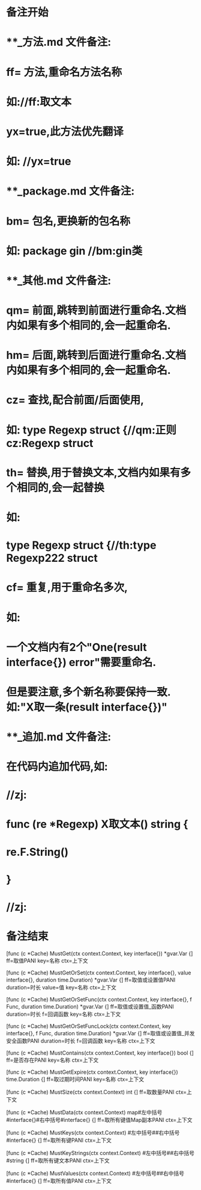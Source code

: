 # 备注开始
# **_方法.md 文件备注:
# ff= 方法,重命名方法名称
# 如://ff:取文本
#
# yx=true,此方法优先翻译
# 如: //yx=true

# **_package.md 文件备注:
# bm= 包名,更换新的包名称 
# 如: package gin //bm:gin类

# **_其他.md 文件备注:
# qm= 前面,跳转到前面进行重命名.文档内如果有多个相同的,会一起重命名.
# hm= 后面,跳转到后面进行重命名.文档内如果有多个相同的,会一起重命名.
# cz= 查找,配合前面/后面使用,
# 如: type Regexp struct {//qm:正则 cz:Regexp struct
#
# th= 替换,用于替换文本,文档内如果有多个相同的,会一起替换
# 如:
# type Regexp struct {//th:type Regexp222 struct
#
# cf= 重复,用于重命名多次,
# 如: 
# 一个文档内有2个"One(result interface{}) error"需要重命名.
# 但是要注意,多个新名称要保持一致. 如:"X取一条(result interface{})"

# **_追加.md 文件备注:
# 在代码内追加代码,如:
# //zj:
# func (re *Regexp) X取文本() string { 
# re.F.String()
# }
# //zj:
# 备注结束

[func (c *Cache) MustGet(ctx context.Context, key interface{}) *gvar.Var {]
ff=取值PANI
key=名称
ctx=上下文

[func (c *Cache) MustGetOrSet(ctx context.Context, key interface{}, value interface{}, duration time.Duration) *gvar.Var {]
ff=取值或设置值PANI
duration=时长
value=值
key=名称
ctx=上下文

[func (c *Cache) MustGetOrSetFunc(ctx context.Context, key interface{}, f Func, duration time.Duration) *gvar.Var {]
ff=取值或设置值_函数PANI
duration=时长
f=回调函数
key=名称
ctx=上下文

[func (c *Cache) MustGetOrSetFuncLock(ctx context.Context, key interface{}, f Func, duration time.Duration) *gvar.Var {]
ff=取值或设置值_并发安全函数PANI
duration=时长
f=回调函数
key=名称
ctx=上下文

[func (c *Cache) MustContains(ctx context.Context, key interface{}) bool {]
ff=是否存在PANI
key=名称
ctx=上下文

[func (c *Cache) MustGetExpire(ctx context.Context, key interface{}) time.Duration {]
ff=取过期时间PANI
key=名称
ctx=上下文

[func (c *Cache) MustSize(ctx context.Context) int {]
ff=取数量PANI
ctx=上下文

[func (c *Cache) MustData(ctx context.Context) map#左中括号#interface{}#右中括号#interface{} {]
ff=取所有键值Map副本PANI
ctx=上下文

[func (c *Cache) MustKeys(ctx context.Context) #左中括号##右中括号#interface{} {]
ff=取所有键PANI
ctx=上下文

[func (c *Cache) MustKeyStrings(ctx context.Context) #左中括号##右中括号#string {]
ff=取所有键文本PANI
ctx=上下文

[func (c *Cache) MustValues(ctx context.Context) #左中括号##右中括号#interface{} {]
ff=取所有值PANI
ctx=上下文
